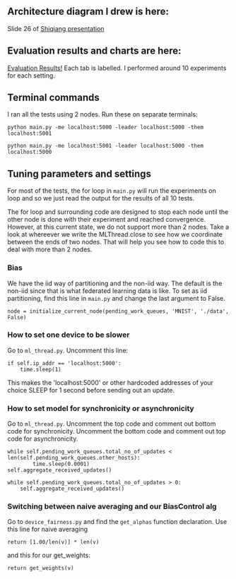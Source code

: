 ## Architecture diagram I drew is here:
Slide 26 of [Shiqiang presentation](https://docs.google.com/presentation/d/1Dtv1gzUL4RYNRVZy3klMeuQvE4mSCzqIr4H5uZWfZK8/edit#slide=id.p)

## Evaluation results and charts are here:
[Evaluation Results!](https://docs.google.com/spreadsheets/d/1ji5fK3A6w5Z5J2BaNI0rOgBkhw1p8eWiYvdOftzuJw4/edit#gid=787187439)
Each tab is labelled. I performed around 10 experiments for each setting. 

## Terminal commands

I ran all the tests using 2 nodes. Run these on separate terminals:
```
python main.py -me localhost:5000 -leader localhost:5000 -them localhost:5001 
```
```
python main.py -me localhost:5001 -leader localhost:5000 -them localhost:5000
```

## Tuning parameters and settings
For most of the tests, the for loop in `main.py` will run the experiments on loop and so we just read the output for the results of all 10 tests. 

The for loop and surrounding code are designed to stop each node until the other node is done with their experiment and reached convergence. However, at this current state, we do not support more than 2 nodes. Take a look at whereever we write the MLThread.close to see how we coordinate between the ends of two nodes. That will help you see how to code this to deal with more than 2 nodes. 

### Bias
We have the iid way of partitioning and the non-iid way. The default is the non-iid since that is what federated learning data is like. To set as iid partitioning, find this line in `main.py` and change the last argument to False. 
```
node = initialize_current_node(pending_work_queues, 'MNIST', './data', False)
```

### How to set one device to be slower
Go to `ml_thread.py`. Uncomment this line:
```
if self.ip_addr == 'localhost:5000':
    time.sleep(1)
```
This makes the 'localhost:5000' or other hardcoded addresses of your choice SLEEP for 1 second before sending out an update.

### How to set model for synchronicity or asynchronicity
Go to `ml_thread.py`. Uncomment the top code and comment out bottom code for synchronicity. Uncomment the bottom code and comment out top code for asynchronicity.

```
while self.pending_work_queues.total_no_of_updates < len(self.pending_work_queues.other_hosts):
        time.sleep(0.0001)
self.aggregate_received_updates()
```
```
while self.pending_work_queues.total_no_of_updates > 0:
    self.aggregate_received_updates()
```
### Switching between naive averaging and our BiasControl alg
Go to `device_fairness.py` and find the `get_alphas` function declaration.
Use this line for naive averaging
```
return [1.00/len(v)] * len(v)
```
and this for our get_weights:
```
return get_weights(v)
```